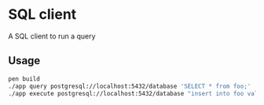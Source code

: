 # SQL client

A SQL client to run a query

## Usage

```sh
pen build
./app query postgresql://localhost:5432/database 'SELECT * from foo;'
./app execute postgresql://localhost:5432/database "insert into foo values (1, 'bar');"
```
